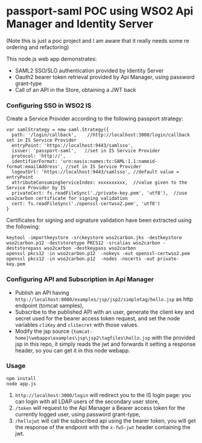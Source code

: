 # passport-saml POC using WSO2 Api Manager and Identity Server #

(Note this is just a poc project and I am aware that it really needs some re ordering and refactoring)

This node.js web app demonstrates:

* SAML2 SSO/SLO authentication provided by Identity Server
* Oauth2 bearer token retrieval provided by Api Manager, using password grant-type 
* Call of an API in the Store, obtaining a JWT back

### Configuring SSO in WSO2 IS ###

Create a Service Provider according to the following passport strategy:

```
var samlStrategy = new saml.Strategy({
  path: '/login/callback',    //http://localhost:3000/login/callback set in IS Service Provider
  entryPoint: 'https://localhost:9443/samlsso',
  issuer: 'passport-saml',   //set in IS Service Provider
  protocol: 'http://',
  identifierFormat: 'urn:oasis:names:tc:SAML:1.1:nameid-format:emailAddress', //set in IS Service Provider
  logoutUrl: 'https://localhost:9443/samlsso', //default value = entryPoint
  attributeConsumingServiceIndex: xxxxxxxxxx,  //value given to the Service Provider by IS
  privateCert: fs.readFileSync('./private-key.pem', 'utf8'),  //use wso2carbon certificate for signing validation
  cert: fs.readFileSync('./openssl-certwso2.pem', 'utf8')
}
```

Certificates for signing and signature validation have been extracted using the following:

```text
keytool -importkeystore -srckeystore wso2carbon.jks -destkeystore wso2carbon.p12 -deststoretype PKCS12 -srcalias wso2carbon -deststorepass wso2carbon -destkeypass wso2carbon
openssl pkcs12 -in wso2carbon.p12  -nokeys -out openssl-certwso2.pem
openssl pkcs12 -in wso2carbon.p12  -nodes -nocerts -out private-key.pem
```

### Configuring API and Subscription in Api Manager ###

* Publish an API having `http://localhost:8080/examples/jsp/jsp2/simpletag/hello.jsp` as http endpoint (tomcat samples),
* Subscribe to the published API with an user, generate the client key and secret used for the bearer access token request, and set the node variables `cliKey` and `cliSecret` with those values.
* Modify the jsp source `{tomcat-home}\webapps\examples\jsp\jsp2\tagfiles\hello.jsp` with the provided jsp in this repo, it simply reads the jwt and forwards it setting a response header, so you can get it in this node webapp.

### Usage ###

```text
npm install
node app.js
```

1. `http://localhost:3000/login` will redirect you to the IS login page: you can login with all LDAP users of the secondary user store,
2. `/token` will request to the Api Manager a Bearer access token for the currently logged user, using password grant-type,
3. `/hellojwt` will call the subscribed api using the bearer token, you will get the response of the endpoint with the `x-fw5-jwt` header containing the jwt.
